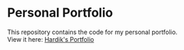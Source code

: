 # Personal Portfolio

This repository contains the code for my personal portfolio. <br>
View it here: <a href="https://portfolio-hardik.web.app/#/">Hardik's Portfolio</a>

